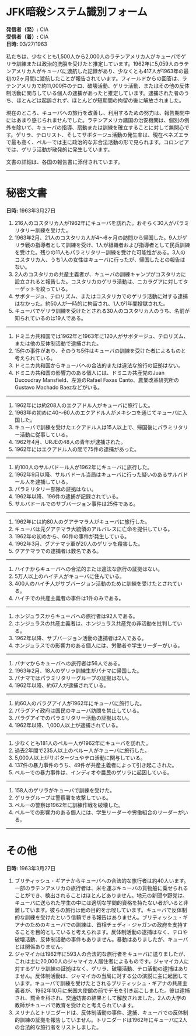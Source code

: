 # JFK暗殺システム識別フォーム

**発信者（発）:** CIA  
**受信者（着）:** CIA  
**日時:** 03/27/1963  

私たちは、少なくとも1,500人から2,000人のラテンアメリカ人がキューバでゲリラ訓練または政治的洗脳を受けたと推定しています。1962年に5,059人のラテンアメリカ人がキューバに渡航した記録があり、少なくとも417人が1963年の最初の2ヶ月間に渡航したことが報告されています。フィールドからの回答は、ラテンアメリカで約11,000件のテロ、破壊活動、ゲリラ活動、またはその他の反体制活動に関与している個人の逮捕があったと推定しています。逮捕された者のうち、ほとんどは起訴されず、ほとんどが短期間の拘留の後に解放されました。

現在のところ、キューバへの旅行を改善し、利用するための努力は、報告期間中にはあまり感じられませんでした。ラテンアメリカ諸国の治安機関は、個別の例外を除いて、キューバの指導、扇動または訓練を確立することに対して無関心です。ゲリラ、テロリスト、そしてサボタージュ活動の発生率は、現在ベネズエラで最も高く、ペルーでは主に政治的な非合法活動の形で見られます。コロンビアでは、ゲリラ活動が散発的に発生しています。

文書の詳細は、各国の報告書に添付されています。

---

# 秘密文書

**日時:** 1963年3月27日  

1. 216人のコスタリカ人が1962年にキューバを訪れた。おそらく30人がパラミリタリー訓練を受けた。
2. 1963年2月、21人のコスタリカ人が4〜6ヶ月の訪問から帰国した。9人がゲリラ戦の指導者として訓練を受け、1人が組織者および指導者として民兵訓練を受けた。残りの11人もパラミリタリー訓練を受けた可能性がある。3人のコスタリカ人、うち1人の女性はキューバに行ったが、帰国したとの報告はない。
3. 2人のコスタリカの共産主義者が、キューバの訓練キャンプがコスタリカに設立されると報告した。コスタリカのゲリラ活動は、ニカラグアに対してターゲットを絞っている。
4. サボタージュ、テロリズム、またはコスタリカでのゲリラ活動に対する逮捕はなかった。約50人が一時的に拘留され、1人が1年間投獄された。
5. キューバでゲリラ訓練を受けたとされる30人のコスタリカ人のうち、名前が知られているのは19人である。

---

1. ドミニカ共和国では1962年と1963年に120人がサボタージュ、テロリズム、または他の反体制活動で逮捕された。
2. 15件の事件があり、そのうち5件はキューバの訓練を受けた者によるものと考えられている。
3. ドミニカ共和国からキューバへの合法的または違法な旅行の証拠はない。
4. ドミニカ共和国の影響力のある個人には、ドミニカ共産党のJuan Ducoudray Mansfield、左派のRafael Faxas Canto、農業改革研究所のGustavo Machado Baezなどがいる。

---

1. 1962年には約208人のエクアドル人がキューバに旅行した。
2. 1963年の初めに40〜60人のエクアドル人がメキシコを通じてキューバに入国した。
3. キューバで訓練を受けたエクアドル人は15人以上で、帰国後にパラミリタリー活動に従事している。
4. 1962年4月、URJEの48人の青年が逮捕された。
5. 1962年にはエクアドル人の間で75件の逮捕があった。

---

1. 約100人のサルバドール人が1962年にキューバに旅行した。
2. 1962年9月以降、サルバドール当局はキューバに行った疑いのあるサルバドール人を逮捕している。
3. パラミリタリー部隊の証拠はない。
4. 1962年以降、196件の逮捕が記録されている。
5. サルバドールでのサブバージョン事件は25件である。

---

1. 1962年には約80人のグアテマラ人がキューバに旅行した。
2. キューバは元グアテマラ大統領のアルバレスに亡命を提供している。
3. 1962年の初めから、60件の事件が発生している。
4. 1962年3月、グアテマラ軍が20人のゲリラを殺害した。
5. グアテマラでの逮捕者は数名である。

---

1. ハイチからキューバへの合法的または違法な旅行の証拠はない。
2. 5万人以上のハイチ人がキューバに住んでいる。
3. 400人のハイチ人がサブバージョン活動のために訓練を受けたとされている。
4. ハイチでの共産主義者の事件は1件のみである。

---

1. ホンジュラスからキューバへの旅行者は92人である。
2. ホンジュラスの共産主義者は、ホンジュラス共産党の非活動を批判している。
3. 1962年以降、サブバージョン活動の逮捕者は2人である。
4. ホンジュラスでの影響力のある個人には、労働者や学生リーダーがいる。

---

1. パナマからキューバへの旅行者は56人である。
2. 1963年2月、18人のゲリラ訓練生がパナマに帰国した。
3. パナマではパラミリタリーグループの証拠はない。
4. 1962年以降、約67人が逮捕されている。

---

1. 約60人のパラグアイ人が1962年にキューバに旅行した。
2. パラグアイ政府は国民のキューバ訪問を禁止している。
3. パラグアイでのパラミリタリー活動の証拠はない。
4. 1962年以降、1,000人以上が逮捕されている。

---

1. 少なくとも181人のペルー人が1962年にキューバを訪れた。
2. 過去2年間で235人以上のペルー人がキューバに旅行した。
3. 5,000人以上がサボタージュやテロ活動に関与している。
4. 137件の暴力事件のうち、49件が共産主義者によって引き起こされた。
5. ペルーでの暴力事件は、インディオや農民のゲリラに起因している。

---

1. 158人のゲリラがキューバで訓練を受けた。
2. ゲリラグループは警察署を攻撃している。
3. ペルーの警察は1962年に訓練作戦を破壊した。
4. ペルーでの影響力のある個人には、学生リーダーや労働組合のリーダーがいる。

---

# その他

**日時:** 1963年3月27日  

1. ブリティッシュ・ギアナからキューバへの合法的な旅行者は約40人います。一部のラテンアメリカの旅行者は、米を運ぶキューバの貨物船に乗せられることができ、検出されることはほとんどありません。地元の新聞や野党は、キューバに送られた学生の中には適切な学問的資格を持たない者がいると非難しています。彼らの旅行は他の目的を示唆しています。キューバで反体制的な訓練を受けたという信頼できる報告はありません。ブリティッシュ・ギアナのためのキューバでの訓練は、首相チェディ・ジャガンの政府を支持することを目的としていると考えられます。反体制活動の逮捕はなく、テロや破壊活動、反体制活動の事件もありません。暴動はありましたが、キューバとは関係ありません。
2. ジャマイカは1962年に593人の合法的な旅行者をキューバに送りましたが、これは主に20,000人のジャマイカ人居住者によるものです。ジャマイカ人に対するゲリラ訓練の証拠はなく、ゲリラ、破壊活動、テロ活動の逮捕はありません。反体制活動は、ジャマイカの当局に対する公の演説に主に起因しています。キューバで訓練を受けたとされるブリティッシュ・ギアナの共産主義者が、1962年10月に米国大使館の前でデモを引き起こしました。彼は逮捕され、罰金を科され、交通妨害の結果として解放されました。2人の大学の教師がキューバで教育を受けたと考えられています。
3. スリナムとトリニダードは、反体制活動の事件、逮捕、キューバでの反体制的訓練の証拠を報告していません。トリニダードは1962年にキューバに2人の合法的な旅行者をリストしました。